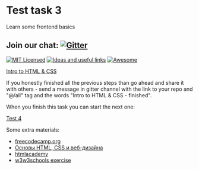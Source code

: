 
# Test task 3
Learn some frontend basics

## Join our chat: [![Gitter](https://badges.gitter.im/Kottans/frontend.svg)](https://gitter.im/Kottans/frontend?utm_source=badge&utm_medium=badge&utm_campaign=pr-badge)

[![MIT Licensed](https://img.shields.io/badge/license-MIT-blue.svg)](https://github.com/Kottans/web/blob/master/LICENSE.md)
[![Ideas and useful links](https://img.shields.io/badge/google--doc-ideas-ff69b4.svg)](https://docs.google.com/spreadsheets/d/1bZJhYjK3VHOS2HmQb2Fs4aHfEBt8mp1F09j9nEEDaqE/edit#gid=818017811)
[![Awesome](https://cdn.rawgit.com/sindresorhus/awesome/d7305f38d29fed78fa85652e3a63e154dd8e8829/media/badge.svg)](https://github.com/sindresorhus/awesome#front-end-development)

[Intro to HTML & CSS](https://www.udacity.com/course/intro-to-html-and-css--ud304)

If you honestly finished all the previous steps than go ahead and share it with others - send a message in gitter channel with the link to your repo and "@/all" tag and the words "Intro to HTML & CSS - finished".


When you finish this task you can start the next one:

[Test 4](test04.md)

Some extra materials:

- [freecodecamp.org](https://www.freecodecamp.org)
- [Основы HTML, CSS и веб-дизайна](https://ru.hexlet.io/courses/html)
- [htmlacademy](https://htmlacademy.ru/)
- [w3w3schools exercise](https://www.w3schools.com/html/exercise.asp)
